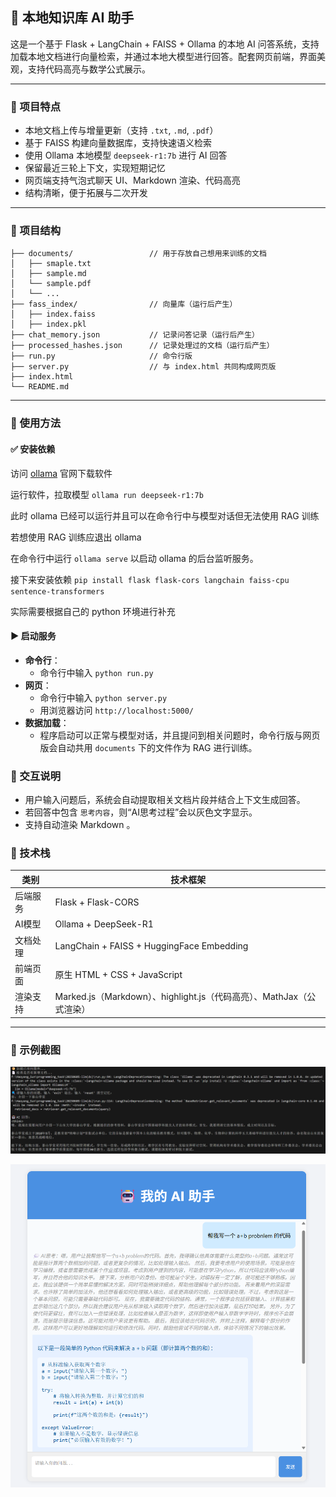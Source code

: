 ## 🤖 本地知识库 AI 助手

这是一个基于 Flask + LangChain + FAISS + Ollama 的本地 AI 问答系统，支持加载本地文档进行向量检索，并通过本地大模型进行回答。配套网页前端，界面美观，支持代码高亮与数学公式展示。

------

### 🔧 项目特点

- 本地文档上传与增量更新（支持 `.txt`, `.md`, `.pdf`）
- 基于 FAISS 构建向量数据库，支持快速语义检索
- 使用 Ollama 本地模型 `deepseek-r1:7b` 进行 AI 回答
- 保留最近三轮上下文，实现短期记忆
- 网页端支持气泡式聊天 UI、Markdown 渲染、代码高亮
- 结构清晰，便于拓展与二次开发

------

### 📂 项目结构

```
├── documents/                 // 用于存放自己想用来训练的文档
│   ├── smaple.txt
│   ├── sample.md
│   └── sample.pdf
│   └── ...
├── fass_index/                // 向量库（运行后产生）
│   ├── index.faiss
│   ├── index.pkl
├── chat_memory.json           // 记录问答记录（运行后产生）
├── processed_hashes.json      // 记录处理过的文档（运行后产生）
├── run.py                     // 命令行版
├── server.py                  // 与 index.html 共同构成网页版
├── index.html
└── README.md
```

------

### 🚀 使用方法

####  ✅  安装依赖

访问 [ollama](https://ollama.com/) 官网下载软件

运行软件，拉取模型 `ollama run deepseek-r1:7b`  

此时 ollama 已经可以运行并且可以在命令行中与模型对话但无法使用 RAG 训练

若想使用 RAG 训练应退出 ollama 

在命令行中运行 `ollama serve` 以启动 ollama 的后台监听服务。

接下来安装依赖 `pip install flask flask-cors langchain faiss-cpu sentence-transformers` 

实际需要根据自己的 python 环境进行补充

####  ▶  启动服务

- **命令行**：
  - 命令行中输入 `python run.py` 
- **网页**：
  - 命令行中输入 `python server.py` 
  - 用浏览器访问 `http://localhost:5000/` 
- **数据加载**：
  - 程序启动可以正常与模型对话，并且提问到相关问题时，命令行版与网页版会自动共用 `documents` 下的文件作为 RAG 进行训练。



### 🧠 交互说明

- 用户输入问题后，系统会自动提取相关文档片段并结合上下文生成回答。
- 若回答中包含 `思考内容`，则“AI思考过程”会以灰色文字显示。
- 支持自动渲染 Markdown 。



### 📌 技术栈

| 类别     | 技术框架                                                     |
| -------- | ------------------------------------------------------------ |
| 后端服务 | Flask + Flask-CORS                                           |
| AI模型   | Ollama + DeepSeek-R1                                         |
| 文档处理 | LangChain + FAISS + HuggingFace Embedding                    |
| 前端页面 | 原生 HTML + CSS + JavaScript                                 |
| 渲染支持 | Marked.js（Markdown）、highlight.js（代码高亮）、MathJax（公式渲染） |

------

### 📸 示例截图
![](example1.png)

![](example2.png)



